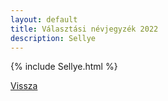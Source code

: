 ```yaml
---
layout: default
title: Választási névjegyzék 2022
description: Sellye
---
```


{% include Sellye.html %}

[Vissza](./)